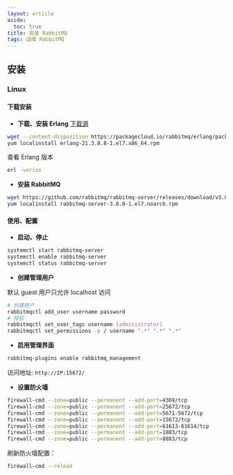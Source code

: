 ```yaml
---
layout: article
aside:
  toc: true
title: 安装 RabbitMQ
tags: 运维 RabbitMQ
---
```




## 安装

### Linux
#### 下载安装

- **下载、安装 Erlang** [下载源](https://packagecloud.io/rabbitmq/erlang/packages/el/7/erlang-21.3.8.8-1.el7.x86_64.rpm)
```bash
wget --content-disposition https://packagecloud.io/rabbitmq/erlang/packages/el/7/erlang-21.3.8.8-1.el7.x86_64.rpm/download.rpm
yum localinstall erlang-21.3.8.8-1.el7.x86_64.rpm
```
查看 Erlang 版本
```bash
erl -verion
```

- **安装 RabbitMQ**
```bash
wget https://github.com/rabbitmq/rabbitmq-server/releases/download/v3.8.0/rabbitmq-server-3.8.0-1.el7.noarch.rpm
yum localinstall rabbitmq-server-3.8.0-1.el7.noarch.rpm
```


#### 使用、配置

- **启动、停止**
```bash
systemctl start rabbitmq-server
systemctl enable rabbitmq-server
systemctl status rabbitmq-server
```

- **创建管理用户**

默认 guest 用户只允许 localhost 访问
```bash
# 创建用户
rabbitmqctl add_user username password
# 授权
rabbitmqctl set_user_tags username [administrator]
rabbitmqctl set_permissions -p / username ".*" ".*" ".*"
```

- **启用管理界面**
```bash
rabbitmq-plugins enable rabbitmq_management
```
访问地址: `http://IP:15672/`

- **设置防火墙**
```bash
firewall-cmd --zone=public --permanent --add-port=4369/tcp
firewall-cmd --zone=public --permanent --add-port=25672/tcp
firewall-cmd --zone=public --permanent --add-port=5671-5672/tcp
firewall-cmd --zone=public --permanent --add-port=15672/tcp
firewall-cmd --zone=public --permanent --add-port=61613-61614/tcp
firewall-cmd --zone=public --permanent --add-port=1883/tcp
firewall-cmd --zone=public --permanent --add-port=8883/tcp
```
刷新防火墙配置：
```bash
firewall-cmd --reload
```


